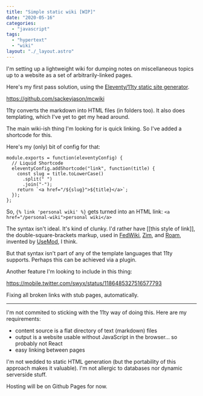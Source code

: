 ```yaml
---
title: "Simple static wiki [WIP]"
date: "2020-05-16"
categories: 
  - "javascript"
tags: 
  - "hypertext"
  - "wiki"
layout: "./_layout.astro"
---
```


I'm setting up a lightweight wiki for dumping notes on miscellaneous topics up to a website as a set of arbitrarily-linked pages.

Here's my first pass solution, using the [Eleventy/11ty static site generator](https://www.11ty.dev/docs/).

https://github.com/sackeyjason/mcwiki

11ty converts the markdown into HTML files (in folders too). It also does templating, which I've yet to get my head around.

The main wiki-ish thing I'm looking for is quick linking. So I've added a shortcode for this.

Here's my (only) bit of config for that:

```
module.exports = function(eleventyConfig) {
  // Liquid Shortcode
  eleventyConfig.addShortcode("link", function(title) {
    const slug = title.toLowerCase()
      .split(" ")
      .join("-");
    return `<a href="/${slug}">${title}</a>`;
  });
};
```

So, `{% link 'personal wiki' %}` gets turned into an HTML link: `<a href="/personal-wiki">personal wiki</a>`

The syntax isn't ideal. It's kind of clunky. I'd rather have \[\[this style of link\]\], the double-square-brackets markup, used in [FedWiki](https://github.com/fedwiki/wiki), [Zim](https://zim-wiki.org/manual/Help/Wiki_Syntax.html), and [Roam](https://roamresearch.com/), invented by [UseMod](http://usemod.com/cgi-bin/wiki.pl), I think.

But that syntax isn't part of any of the template languages that 11ty supports. Perhaps this can be achieved via a plugin.

Another feature I'm looking to include in this thing:

https://mobile.twitter.com/swyx/status/1186485327516577793

Fixing all broken links with stub pages, automatically.

---

I'm not commited to sticking with the 11ty way of doing this. Here are my requirements:

- content source is a flat directory of text (markdown) files
- output is a website usable without JavaScript in the browser... so probably not React
- easy linking between pages

I'm not wedded to static HTML generation (but the portability of this approach makes it valuable). I'm not allergic to databases nor dynamic serverside stuff.

Hosting will be on Github Pages for now.

